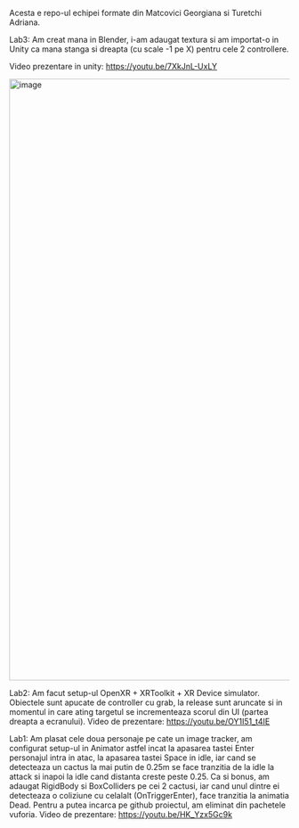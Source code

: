 Acesta e repo-ul echipei formate din Matcovici Georgiana si Turetchi Adriana.


Lab3: Am creat mana in Blender, i-am adaugat textura si am importat-o in Unity ca mana stanga si dreapta (cu scale -1 pe X) pentru cele 2 controllere.

Video prezentare in unity: https://youtu.be/7XkJnL-UxLY

<img width="1920" height="1080" alt="image" src="https://github.com/user-attachments/assets/b3d699d4-b8e5-4436-b607-a1f636ec590f" />

Lab2:
Am facut setup-ul OpenXR + XRToolkit + XR Device simulator.
Obiectele sunt apucate de controller cu grab, la release sunt aruncate si in momentul in care ating targetul se incrementeaza scorul din UI (partea dreapta a ecranului).
Video de prezentare: https://youtu.be/OY1I51_t4IE

Lab1:
Am plasat cele doua personaje pe cate un image tracker, am configurat setup-ul in Animator astfel incat la apasarea tastei Enter personajul intra in atac, la apasarea tastei Space in idle, iar cand se detecteaza un cactus la mai putin de 0.25m se face tranzitia de la idle la attack si inapoi la idle cand distanta creste peste 0.25.
Ca si bonus, am adaugat RigidBody si BoxColliders pe cei 2 cactusi, iar cand unul dintre ei detecteaza o coliziune cu celalalt (OnTriggerEnter), face tranzitia la animatia Dead.
Pentru a putea incarca pe github proiectul, am eliminat din pachetele vuforia.
Video de prezentare: https://youtu.be/HK_Yzx5Gc9k
